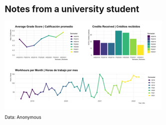 # Notes from a university student

![Alt text](https://github.com/freddyvillabona/notes_ggplot2/blob/master/img.svg)

Data: Anonymous 
